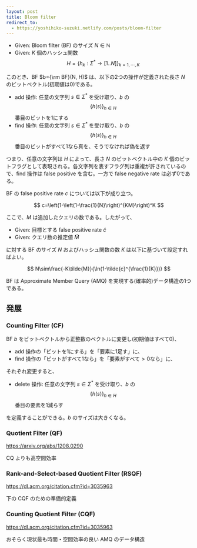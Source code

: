```yaml
---
layout: post
title: Bloom filter
redirect_to:
  - https://yoshihiko-suzuki.netlify.com/posts/bloom-filter
---
```


* Given: Bloom filter (BF) のサイズ $N\in\mathbb{N}$
* Given: $K$ 個のハッシュ関数 $$H=\{h_k:\Sigma^*\rightarrow[1..N]\}_{k=1,\cdots,K}$$

このとき、BF $b={\rm BF}(N, H)$ は、以下の2つの操作が定義された長さ $N$ のビットベクトル(初期値は0)である。

* add 操作: 任意の文字列 $s\in\Sigma^*$ を受け取り、$b$ の $$\{h(s)\}_{h\in H}$$ 番目のビットを1にする
* find 操作: 任意の文字列 $s\in\Sigma^*$ を受け取り、$b$ の $$\{h(s)\}_{h\in H}$$ 番目のビットがすべて1なら真を、そうでなければ偽を返す

つまり、任意の文字列は $H$ によって、長さ $N$ のビットベクトル中の $K$ 個のビットフラグとして表現される。各文字列を表すフラグ列は重複が許されているので、find 操作は false positive を含む。一方で false negative rate は必ず0である。

BF の false positive rate $c$ については以下が成り立つ。

$$
c=\left(1-\left(1-\frac{1}{N}\right)^{KM}\right)^K
$$

ここで、$M$ は追加したクエリの数である。したがって、

* Given: 目標とする false positive rate $\tilde{c}$
* Given: クエリ数の推定値 $\tilde{M}$

に対する BF のサイズ $N$ およびハッシュ関数の数 $K$ は以下に基づいて設定すればよい。

$$
N\sim\frac{-K\tilde{M}}{\ln(1-\tilde{c}^{\frac{1}{K}})}
$$

BF は Approximate Member Query (AMQ) を実現する(確率的)データ構造の1つである。



## 発展

### Counting Filter (CF)

BF $b$ をビットベクトルから正整数のベクトルに変更し(初期値はすべて0)、

* add 操作の「ビットを1にする」を「要素に1足す」に、
* find 操作の「ビットがすべて1なら」を「要素がすべて$>0$なら」に、

それぞれ変更すると、

* delete 操作: 任意の文字列 $s\in\Sigma^*$ を受け取り、$b$ の $$\{h(s)\}_{h\in H}$$ 番目の要素を1減らす

を定義することができる。$b$ のサイズは大きくなる。



### Quotient Filter (QF)

https://arxiv.org/abs/1208.0290

CQ よりも高空間効率



### Rank-and-Select-based Quotient Filter (RSQF)

https://dl.acm.org/citation.cfm?id=3035963

下の CQF のための準備的定義



### Counting Quotient Filter (CQF)

https://dl.acm.org/citation.cfm?id=3035963

おそらく現状最も時間・空間効率の良い AMQ のデータ構造